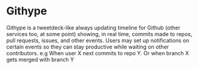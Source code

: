 Githype
=======


Githype is a tweetdeck-like always updating timeline for Github (other services too, at some point) showing, in real time, commits made to repos, pull requests, issues, and other events.
Users may set up notifications on certain events so they can stay productive while waiting on other contributors. e.g When user X next commits to repo Y. Or when branch X gets merged with branch Y
